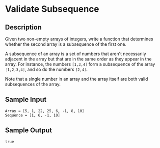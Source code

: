 # Validate Subsequence

## Description

Given two non-empty arrays of integers, write a function that determines
whether the second array is a subsequence of the first one.

A subsequence of an array is a set of numbers that aren't necessarily adjacent
in the array but that are in the same order as they appear in the array. For
instance, the numbers `[1,3,4]`  form a subsequence of the array `[1,2,3,4]`,
and so do the numbers `[2,4]`. 

Note that a single number in an array and the array itself are both valid
subsequences of the array.

## Sample Input
```
Array = [5, 1, 22, 25, 6, -1, 8, 10]
Sequence = [1, 6, -1, 10]
```

## Sample Output

```
true
```